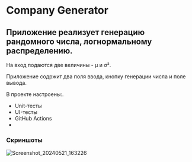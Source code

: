<h1>Company Generator</h1>

<h2>Приложение реализует генерацию рандомного числа, 
логнормальному распределению. </h2>

<p>На вход подаются две величины - μ и σ². </p>

<p>Приложение содржит два поля ввода, кнопку генерации числа и поле вывода. </p>

<p>В проекте настроены:. 

- Unit-тесты
- UI-тесты
- GitHub Actions
- 
</p>

<h3>Скриншоты</h3>

![Screenshot_20240521_163226](https://github.com/Ilavi-private/Company_Generator/assets/83451931/fc69bbb9-98da-4006-833e-8418c8278f38)
